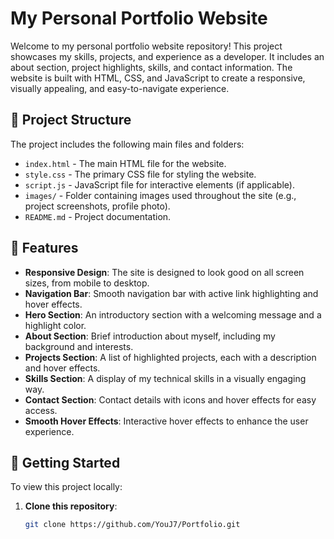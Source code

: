 # My Personal Portfolio Website

Welcome to my personal portfolio website repository! This project showcases my skills, projects, and experience as a developer. It includes an about section, project highlights, skills, and contact information. The website is built with HTML, CSS, and JavaScript to create a responsive, visually appealing, and easy-to-navigate experience.

## 📂 Project Structure

The project includes the following main files and folders:

- `index.html` - The main HTML file for the website.
- `style.css` - The primary CSS file for styling the website.
- `script.js` - JavaScript file for interactive elements (if applicable).
- `images/` - Folder containing images used throughout the site (e.g., project screenshots, profile photo).
- `README.md` - Project documentation.

## 🎨 Features

- **Responsive Design**: The site is designed to look good on all screen sizes, from mobile to desktop.
- **Navigation Bar**: Smooth navigation bar with active link highlighting and hover effects.
- **Hero Section**: An introductory section with a welcoming message and a highlight color.
- **About Section**: Brief introduction about myself, including my background and interests.
- **Projects Section**: A list of highlighted projects, each with a description and hover effects.
- **Skills Section**: A display of my technical skills in a visually engaging way.
- **Contact Section**: Contact details with icons and hover effects for easy access.
- **Smooth Hover Effects**: Interactive hover effects to enhance the user experience.

## 🚀 Getting Started

To view this project locally:

1. **Clone this repository**:
   ```bash
   git clone https://github.com/YouJ7/Portfolio.git
